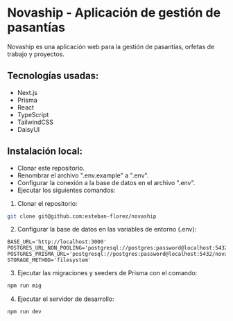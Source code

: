 # Novaship - Aplicación de gestión de pasantías

Novaship es una aplicación web para la gestión de pasantías, orfetas de trabajo y proyectos.

## Tecnologías usadas:

- Next.js
- Prisma
- React
- TypeScript
- TailwindCSS
- DaisyUI

## Instalación local:

- Clonar este repositorio.
- Renombrar el archivo ".env.example" a ".env".
- Configurar la conexión a la base de datos en el archivo ".env".
- Ejecutar los siguientes comandos:

1. Clonar el repositorio:

```bash
git clone git@github.com:esteban-florez/novaship
```

2. Configurar la base de datos en las variables de entorno (.env):

```
BASE_URL='http://localhost:3000'
POSTGRES_URL_NON_POOLING='postgresql://postgres:password@localhost:5432/novaship'
POSTGRES_PRISMA_URL='postgresql://postgres:password@localhost:5432/novaship'
STORAGE_METHOD='filesystem'
```

3. Ejecutar las migraciones y seeders de Prisma con el comando:

```bash
npm run mig
```

4. Ejecutar el servidor de desarrollo:

```bash
npm run dev
```
